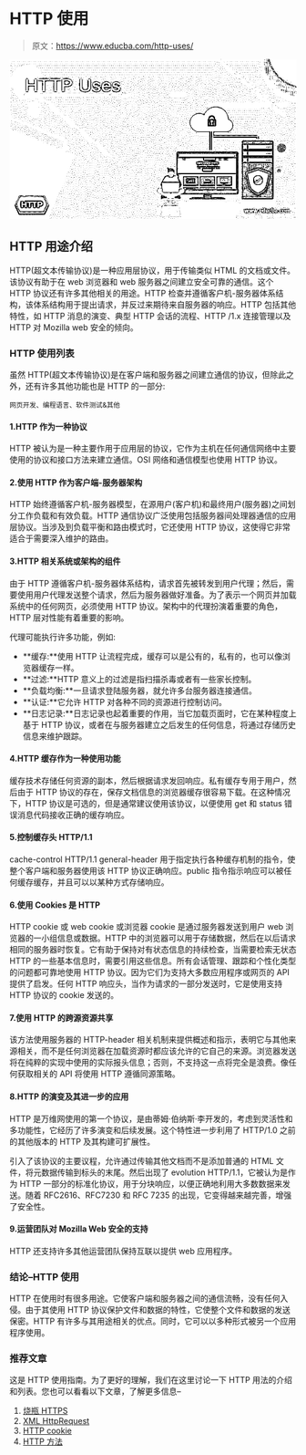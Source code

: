 # HTTP 使用

> 原文：<https://www.educba.com/http-uses/>

![HTTP Uses](img/f7a369b8d091f6b96759960f1e36d4f8.png)



## HTTP 用途介绍

HTTP(超文本传输协议)是一种应用层协议，用于传输类似 HTML 的文档或文件。该协议有助于在 web 浏览器和 web 服务器之间建立安全可靠的通信。这个 HTTP 协议还有许多其他相关的用途。HTTP 检查并遵循客户机-服务器体系结构，该体系结构用于提出请求，并反过来期待来自服务器的响应。HTTP 包括其他特性，如 HTTP 消息的演变、典型 HTTP 会话的流程、HTTP /1.x 连接管理以及 HTTP 对 Mozilla web 安全的倾向。

### HTTP 使用列表

虽然 HTTP(超文本传输协议)是在客户端和服务器之间建立通信的协议，但除此之外，还有许多其他功能也是 HTTP 的一部分:

<small>网页开发、编程语言、软件测试&其他</small>

#### 1.HTTP 作为一种协议

HTTP 被认为是一种主要作用于应用层的协议，它作为主机在任何通信网络中主要使用的协议和接口方法来建立通信。OSI 网络和通信模型也使用 HTTP 协议。

#### 2.使用 HTTP 作为客户端-服务器架构

HTTP 始终遵循客户机-服务器模型，在源用户(客户机)和最终用户(服务器)之间划分工作负载和有效负载。HTTP 通信协议广泛使用包括服务器间处理器通信的应用层协议。当涉及到负载平衡和路由模式时，它还使用 HTTP 协议，这使得它非常适合于需要深入维护的路由。

#### 3.HTTP 相关系统或架构的组件

由于 HTTP 遵循客户机-服务器体系结构，请求首先被转发到用户代理；然后，需要使用用户代理发送整个请求，然后为服务器做好准备。为了表示一个网页并加载系统中的任何网页，必须使用 HTTP 协议。架构中的代理扮演着重要的角色，HTTP 层对性能有着重要的影响。

代理可能执行许多功能，例如:

*   **缓存:**使用 HTTP 让流程完成，缓存可以是公有的，私有的，也可以像浏览器缓存一样。
*   **过滤:**HTTP 意义上的过滤是指扫描杀毒或者有一些家长控制。
*   **负载均衡:**一旦请求登陆服务器，就允许多台服务器连接通信。
*   **认证:**它允许 HTTP 对各种不同的资源进行控制访问。
*   **日志记录:**日志记录也起着重要的作用，当它加载页面时，它在某种程度上基于 HTTP 协议，或者在与服务器建立之后发生的任何信息，将通过存储历史信息来维护跟踪。

#### 4.HTTP 缓存作为一种使用功能

缓存技术存储任何资源的副本，然后根据请求发回响应。私有缓存专用于用户，然后由于 HTTP 协议的存在，保存文档信息的浏览器缓存很容易下载。在这种情况下，HTTP 协议是可选的，但是通常建议使用该协议，以便使用 get 和 status 错误消息代码接收正确的缓存响应。

#### 5.控制缓存头 HTTP/1.1

cache-control HTTP/1.1 general-header 用于指定执行各种缓存机制的指令，使整个客户端和服务器使用该 HTTP 协议正确响应。public 指令指示响应可以被任何缓存缓存，并且可以以某种方式存储响应。

#### 6.使用 Cookies 是 HTTP

HTTP cookie 或 web cookie 或浏览器 cookie 是通过服务器发送到用户 web 浏览器的一小组信息或数据。HTTP 中的浏览器可以用于存储数据，然后在以后请求相同的服务器时恢复。它有助于保持对有状态信息的持续检查，当需要检索无状态 HTTP 的一些基本信息时，需要引用这些信息。所有会话管理、跟踪和个性化类型的问题都可靠地使用 HTTP 协议。因为它们为支持大多数应用程序或网页的 API 提供了启发。任何 HTTP 响应头，当作为请求的一部分发送时，它是使用支持 HTTP 协议的 cookie 发送的。

#### 7.使用 HTTP 的跨源资源共享

该方法使用服务器的 HTTP-header 相关机制来提供概述和指示，表明它与其他来源相关，而不是任何浏览器在加载资源时都应该允许的它自己的来源。浏览器发送将在纯粹的实现中使用的实际报头信息；否则，不支持这一点将完全是浪费。像任何获取相关的 API 将使用 HTTP 遵循同源策略。

#### 8.HTTP 的演变及其进一步的应用

HTTP 是万维网使用的第一个协议，是由蒂姆·伯纳斯·李开发的，考虑到灵活性和多功能性，它经历了许多演变和后续发展。这个特性进一步利用了 HTTP/1.0 之前的其他版本的 HTTP 及其构建可扩展性。

引入了该协议的主要议程，允许通过传输其他文档而不是添加普通的 HTML 文件，将元数据传输到标头的末尾。然后出现了 evolution HTTP/1.1，它被认为是作为 HTTP 一部分的标准化协议，用于分块响应，以便正确地利用大多数数据来发送。随着 RFC2616、RFC7230 和 RFC 7235 的出现，它变得越来越完善，增强了安全性。

#### 9.运营团队对 Mozilla Web 安全的支持

HTTP 还支持许多其他运营团队保持互联以提供 web 应用程序。

### 结论–HTTP 使用

HTTP 在使用时有很多用途。它使客户端和服务器之间的通信流畅，没有任何入侵。由于其使用 HTTP 协议保护文件和数据的特性，它使整个文件和数据的发送保密。HTTP 有许多与其用途相关的优点。同时，它可以以多种形式被另一个应用程序使用。

### 推荐文章

这是 HTTP 使用指南。为了更好的理解，我们在这里讨论一下 HTTP 用法的介绍和列表。您也可以看看以下文章，了解更多信息–

1.  [烧瓶 HTTPS](https://www.educba.com/flask-https/)
2.  [XML HttpRequest](https://www.educba.com/xml-httprequest/)
3.  [HTTP cookie](https://www.educba.com/http-cookies/)
4.  [HTTP 方法](https://www.educba.com/http-methods/)





